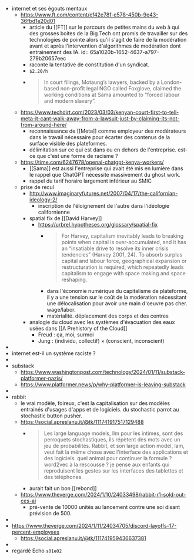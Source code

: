 - internet et ses égouts mentaux
	- https://www.ft.com/content/ef42e78f-e578-450b-9e43-36fbd1e20d01
		- article du [[FT]] sur le parcours de petites mains du web à qui des grosses boites de la Big Tech ont promis de travailler sur des technologies de pointe alors qu'il s'agit de faire de la modération avant et après l'intervention d'algorithmes de modération dont entrainement des IA.
		  id:: 65a1020b-1652-4637-a797-279b20657eec
		- raconte la tentative de constitution d'un syndicat.
		- `$2.20/h`
		- > In court filings, Motaung’s lawyers, backed by a London-based non-profit legal NGO called Foxglove, claimed the working conditions at Sama amounted to “forced labour and modern slavery”.
	- https://www.techdirt.com/2023/03/03/kenyan-court-first-to-tell-meta-it-cant-walk-away-from-a-lawsuit-just-by-claiming-its-not-from-around-here/
		- reconnaissance de [[Meta]] comme employeur des modérateurs dans le travail nécessaire pour écarter des contenus de la surface visible des plateformes.
		- délimitation sur ce qui est dans ou en dehors de l'entreprise. est-ce que c'est une forme de racisme ?
	- https://time.com/6247678/openai-chatgpt-kenya-workers/
		- [[Sama]] est aussi l'entreprise qui avait été mis en lumière dans le rappel que ChatGPT nécessite massivement du ghost work.
		- rappel du tarif horaire largement inférieur au SMIC
	- prise de recul
		- http://www.imaginaryfutures.net/2007/04/17/the-californian-ideology-2/
			- inscription de l'éloignement de l'autre dans l'idéologie californienne
		- spatial fix de [[David Harvey]]
			- https://urbrel.hypotheses.org/glossary/spatial-fix
				- > For Harvey, capitalism inevitably leads to breaking points when capital is over-accumulated, and it has an “insatiable drive to resolve its inner crisis tendencies” (Harvey 2001, 24). To absorb surplus capital and labour force, geographical expansion or restructuration is required, which repeatedly leads capitalism to engage with space making and space reshaping.
				- dans l'économie numérique du capitalisme de plateforme, il y a une tension sur le coût de la modération nécessitant une délocalisation pour avoir une main d'oeuvre pas cher. wage/labor.
				- matérialité. déplacement des corps et des centres
		- analogie du cloud avec les systèmes d'évacuation des eaux usées dans [[A Prehistory of the Cloud]]
			- Freud : ça, moi, surmoi
			- Jung : (individu, collectif) × (conscient, inconscient)
-
- internet est-il un système raciste ?
-
- substack
	- https://www.washingtonpost.com/technology/2024/01/11/substack-platformer-nazis/
	- https://www.platformer.news/p/why-platformer-is-leaving-substack
-
- rabbit
	- le vrai modèle, foireux, c'est la capitalisation sur des modèles entrainés d'usages d'apps et de logiciels. du stochastic parrot au stochastic button pusher.
	- https://social.apreslanu.it/@tk/111741917517129488
		- > Les large language models, llm pour les intimes, sont des perroquets stochastiques, ils répètent des mots avec un jeu de probabilités. Rabbit, et son large action model, lam, veut fait la même chose avec l'interface des applications et des logiciels. quel animal pour continuer la formule ? word2vec à la rescousse ? je pense aux enfants qui reproduisent les gestes sur les interfaces des tablettes et des téléphones.
		- aurait fait un bon [[rebond]]
	- https://www.theverge.com/2024/1/10/24033498/rabbit-r1-sold-out-ces-ai
		- pré-vente de 10000 unités au lancement contre une soi disant prévision de 500.
-
- https://www.theverge.com/2024/1/11/24034705/discord-layoffs-17-percent-employees
	- https://social.apreslanu.it/@tk/111741959436637381
-
- regardé Echo `s01e02`